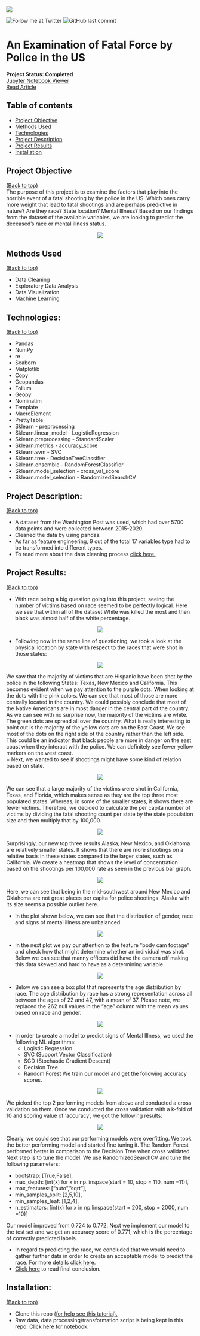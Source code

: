 <img src="images/police.jpg">

<!-- Add buttons here -->
![Follow me at Twitter](https://img.shields.io/twitter/follow/NMashinchi?style=social)
![GitHub last commit](https://img.shields.io/github/last-commit/navido89/Time-Series-Analysis-ARIMA-Model-Covid19-Predictions)

# An Examination of Fatal Force by Police in the US
**Project Status: Completed**
<br>
<a href="https://nbviewer.jupyter.org/github/navido89/Police_Force_US/blob/main/Police%20Force%20Project.ipynb" target="_blank">Jupyter Notebook Viewer</a>
<br>
<a href="https://towardsdatascience.com/an-examination-of-fatal-force-by-police-in-the-us-db897d97085c" target="_blank">Read Article</a>

## Table of contents
- [Project Objective](#project-objective)
- [Methods Used](#methods-used)
- [Technologies](#technologies)
- [Project Description](#project-description)
- [Project Results](#project-results)
- [Installation](#installation)

## Project Objective
[(Back to top)](#table-of-contents)
<br>
The purpose of this project is to examine the factors that play into the horrible event of a fatal shooting by the police in the US. Which ones carry more weight that lead to fatal shootings and are perhaps predictive in nature? Are they race? State location? Mental Illness? Based on our findings from the dataset of the available variables, we are looking to predict the deceased’s race or mental illness status.
<br>
<p align="center">
<img src="images/shootings_by_year.png" style>
</p>

## Methods Used
[(Back to top)](#table-of-contents)
+ Data Cleaning
+ Exploratory Data Analysis
+ Data Visualization
+ Machine Learning

## Technologies:
[(Back to top)](#table-of-contents)
+ Pandas 
+ NumPy 
+ re
+ Seaborn
+ Matplotlib
+ Copy
+ Geopandas
+ Folium
+ Geopy
+ Nominatim
+ Template
+ MacroElement
+ PrettyTable
+ Sklearn - preprocessing
+ Sklearn.linear_model - LogisticRegression
+ Sklearn.preprocessing - StandardScaler
+ Sklearn.metrics - accuracy_score
+ Sklearn.svm - SVC
+ Sklearn.tree - DecisionTreeClassifier
+ Sklearn.ensemble - RandomForestClassifier
+ Sklearn.model_selection - cross_val_score
+ Sklearn.model_selection - RandomizedSearchCV

## Project Description:
[(Back to top)](#table-of-contents)

+ A dataset from the Washington Post was used, which had over 5700 data points and were collected between 2015-2020. 
+ Cleaned the data by using pandas. 
+ As far as feature engineering, 9 out of the total 17 variables type had to be transformed into different types. 
+ To read more about the data cleaning process <a href="https://towardsdatascience.com/an-examination-of-fatal-force-by-police-in-the-us-db897d97085c#9048" target="_blank">click here.</a>

## Project Results:
[(Back to top)](#table-of-contents)
+ With race being a big question going into this project, seeing the number of victims based on race seemed to be perfectly logical. Here we see that within all of the dataset White was killed the most and then black was almost half of the white percentage.
<p align="center">
<img src="images/big_observation.png" style>
</p>

+ Following now in the same line of questioning, we took a look at the physical location by state with respect to the races that were shot in those states:
<p align="center">
<img src="images/shooting_race_location.png" style>
</p>
We saw that the majority of victims that are Hispanic have been shot by the police in the following States: Texas, New Mexico and California. This becomes evident when we pay attention to the purple dots. When looking at the dots with the pink colors. We can see that most of those are more centrally located in the country. We could possibly conclude that most of the Native Americans are in most danger in the central part of the country. As we can see with no surprise now, the majority of the victims are white. The green dots are spread all over the country. What is really interesting to point out is the majority of the yellow dots are on the East Coast. We see most of the dots on the right side of the country rather than the left side. This could be an indicator that black people are more in danger on the east coast when they interact with the police. We can definitely see fewer yellow markers on the west coast. 
<br>
+ Next, we wanted to see if shootings might have some kind of relation based on state.
<p align="center">
<img src="images/shooting_by_state.png" style>
</p>
We can see that a large majority of the victims were shot in California, Texas, and Florida, which makes sense as they are the top three most populated states. Whereas, in some of the smaller states, it shows there are fewer victims. Therefore, we decided to calculate the per capita number of victims by dividing the fatal shooting count per state by the state population size and then multiply that by 100,000.
<p align="center">
<img src="images/shooting_per_100k.png" style>
</p>
Surprisingly, our new top three results Alaska, New Mexico, and Oklahoma are relatively smaller states. It shows that there are more shootings on a relative basis in these states compared to the larger states, such as California. We create a heatmap that shows the level of concentration based on the shootings per 100,000 rate as seen in the previous bar graph. 
<p align="center">
<img src="images/heat_map.png" style>
</p>
Here, we can see that being in the mid-southwest around New Mexico and Oklahoma are not great places per capita for police shootings. Alaska with its size seems a possible outlier here.

+ In the plot shown below, we can see that the distribution of gender, race and signs of mental illness are unbalanced.
<p align="center">
<img src="images/mental_illness.png" style>
</p>

+ In the next plot we pay our attention to the feature "body cam footage" and check how that might determine whether an individual was shot. Below we can see that manny officers did have the camera off making this data skewed and hard to have as a determining variable.
<p align="center">
<img src="images/Body_cam.png" style>
</p>

+ Below we can see a box plot that represents the age distribution by race. The age distribution by race has a strong representation across all between the ages of 22 and 47, with a mean of 37. Please note, we replaced the 262 null values in the “age” column with the mean values based on race and gender.
<p align="center">
<img src="images/box_plot.png" style>
</p>

+ In order to create a model to predict signs of Mental Illness, we used the following ML algorithms:
   + Logistic Regression
   + SVC (Support Vector Classification)
   + SGD (Stochastic Gradient Descent)
   + Decision Tree
   + Random Forest
We train our model and get the following accuracy scores.
<p align="center">
<img src="images/signs_mental_illness1.png" style>
</p>
We picked the top 2 performing models from above and conducted a cross validation on them. Once we conducted the cross validation with a k-fold of 10 and scoring value of ‘accuracy’, we got the following results:
<p align="center">
<img src="images/signs_of_mental_illness2.png" style>
</p>
Clearly, we could see that our performing models were overfitting. We took the better performing model and started fine tuning it. The Random Forest performed better in comparison to the Decision Tree when cross validated. Next step is to tune the model. We use RandomizedSearchCV and tune the following parameters:

+ bootstrap: [True,False],
+ max_depth: [int(x) for x in np.linspace(start = 10, stop = 110, num =11)],
+ max_features: [“auto”,”sqrt”],
+ min_samples_split: [2,5,10],
+ min_samples_leaf: [1,2,4],
+ n_estimators: [int(x) for x in np.linspace(start = 200, stop = 2000, num =10)]

Our model improved from 0.724 to 0.772. Next we implement our model to the test set and we get an accuracy score of 0.771, which is the percentage of correctly predicted labels. 

+ In regard to predicting the race, we concluded that we would need to gather further data in order to create an acceptable model to predict the race. For more details <a href="https://towardsdatascience.com/an-examination-of-fatal-force-by-police-in-the-us-db897d97085c#86b5" target="_blank"> click here.</a> 
+ <a href="https://towardsdatascience.com/an-examination-of-fatal-force-by-police-in-the-us-db897d97085c#eba2" target="_blank"> Click here</a> to read final conclusion. 

## Installation:
[(Back to top)](#table-of-contents)
+ Clone this repo <a href="https://docs.github.com/en/free-pro-team@latest/github/creating-cloning-and-archiving-repositories/cloning-a-repository" target="_blank">(for help see this tutorial).</a>
+ Raw data, data processing/transformation script is being kept in this repo. <a href="https://github.com/navido89/Police_Force_US/blob/main/Police%20Force%20Project.ipynb" target="_blank">Click here for notebook.</a>
